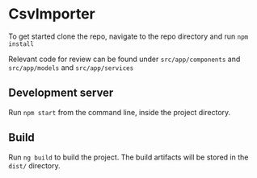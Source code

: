 # CsvImporter

To get started clone the repo, navigate to the repo directory and run `npm install`

Relevant code for review can be found under `src/app/components` and `src/app/models` and `src/app/services`

## Development server

Run `npm start` from the command line, inside the project directory.


## Build

Run `ng build` to build the project. The build artifacts will be stored in the `dist/` directory.

